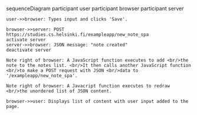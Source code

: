 sequenceDiagram
    participant user
    participant browser
    participant server

    user->>browser: Types input and clicks 'Save'.

    browser->>server: POST https://studies.cs.helsinki.fi/exampleapp/new_note_spa
    activate server
    server->>browser: JSON message: "note created"
    deactivate server

    Note right of browser: A JavaScript function executes to add <br/>the note to the notes list. <br/>It then calls another JavaScript function <br/>to make a POST request with JSON <br/>data to '/exampleapp/new_note_spa'.

    Note right of browser: A Javacript function executes to redraw <br/>the unordered list of JSON content.

    browser->>user: Displays list of content with user input added to the page.